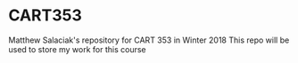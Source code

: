 # CART353
Matthew Salaciak's repository for CART 353 in Winter 2018
This repo will be used to store my work for this course
